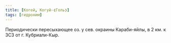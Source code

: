 ```yaml
---
title: [Когей, Когуй-❮Голь❯]
tags: [гидроним]
---
```


Периодически пересыхающее оз. у сев. окраины Караби-яйлы, в 2 км. к ЗСЗ от г.
Кубриали-Кыр.
